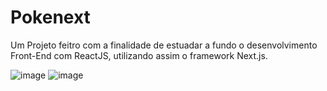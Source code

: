# Pokenext

Um Projeto feitro com a finalidade de estuadar a fundo o desenvolvimento Front-End com ReactJS, utilizando assim o framework Next.js.

![image](https://img.shields.io/badge/React-20232A?style=for-the-badge&logo=react&logoColor=61DAFB)
![image](https://img.shields.io/badge/next-FFFFFF?style=for-the-badge&logo=next&logoColor=black)


